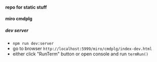 #### repo for static stuff

#### miro cmdplg

##### dev server
* `npm run dev:server`
* go to browser `http://localhost:5999/miro/cmdplg/index-dev.html`
* either click "RunTerm" button or open console and run `termRun()`
